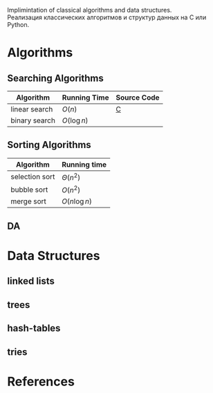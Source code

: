 Implimintation of classical algorithms and data structures.  
Реализация классических алгоритмов и структур данных на C или Python.  


# Algorithms
## Searching Algorithms

| Algorithm | Running Time | Source Code |
|---|---|---|
| linear search | $O(n)$ | [C](https://github.com/igor-zalevskii/algorithms-and-data-structures/blob/main/algorithms/linear_search_int.c) |
| binary search | $O(\log{n})$ |



## Sorting Algorithms

| Algorithm | Running time |
|---|---|
| selection sort | $Θ(n^2)$ |
| bubble sort | $O(n^2)$ |
| merge sort | $O(n\log{n})$ |

## DA


# Data Structures
## linked lists  
## trees  
## hash-tables  
## tries  

# References
